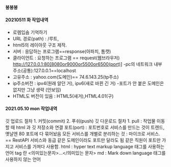 #### 붕붕붕
#### 20210511 화 작업내역
- 로렘입숨 기억하기
- URL 경로(path) : /루트,
- html5의 레이아웃 구조 제작.
- 서버 : 응답하는 프로그램==response(아파치, 톰캣)
- 클라이언트 : 요청하는 프로그램 == request(웹브라우저)
http://127.0.0.1:80[8080or9000or5500or6500(port)]
-pc의 네트워크 내부주소(공통):127.0.0.1==localhost
- 고유주소 : yahoo.com(도메인)== 74.6.143.25(tp주소)
- ip주소버전 : ipv4(원래 알던 거), ipv6(새로 바뀐 긴 거)
-포트가 안 붙은 도메인은 없지만 그냥 생략 (안보임)
- HTML도 버전이 있음 : HTML5(새거),HTML4.01(구)
#### 2021.05.10 mon 작업내역
깃 업로드 절차 1. 커밋(commit) 2. 푸쉬(push)
깃 다운로드 절차 1. pull : 작업물 이동할 때
html 과 깃 저장소와 연결
포트(port) : 포트번호로 서비스를 만드는 것이 트렌드, 옛날엔 80 포트에 다 묶어놨음
모든 서비스를 개별로 분리하는 것 : 마이크로 서비스. == RestAPI 서비스와 동급
같은 도메인이라도 포트만 달라도 됨
같은 직원이 포트만 가지고 서비스를 가져다 사용함.
html : hyper text markup language 태그를 사용하는 언어 tag 란 <의미있는문자>...</의미있는 문자>
md : Mark down language 태그를 사용하지 않는 언어
